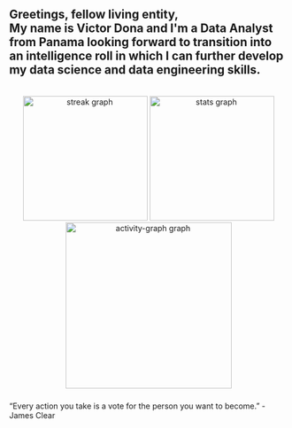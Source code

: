 <h2 align="left">Greetings, fellow living entity,<br> My name is Victor Dona and I'm a Data Analyst from Panama looking forward to transition into an intelligence roll in which I can further develop my data science and data engineering skills. </h2>
<br> </h2>

<div align="center">
  <img src="https://streak-stats.demolab.com?user=Victor-Dona&locale=en&mode=weekly&theme=vue-dark&hide_border=false&border_radius=5&order=3" height="225" alt="streak graph"  />
  <img src="https://github-readme-stats.vercel.app/api?username=Victor-Dona&hide_title=false&hide_rank=false&show_icons=true&include_all_commits=true&count_private=true&disable_animations=false&theme=vue-dark&locale=en&hide_border=true&order=1" height="225" alt="stats graph"  />
  <img src="https://github-readme-activity-graph.vercel.app/graph?username=Victor-Dona&radius=16&theme=vue&area=true&order=5" height="300" alt="activity-graph graph"  />
</div>

###

<p align="left">“Every action you take is a vote for the person you want to become.” - James Clear</p>

###
